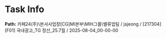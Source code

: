 # Task Info

**Path:** 카페24(주)\본사사업장\[CG]MI본부\MIH그룹\밸류업팀 / jsjeong / [217304] [F01] 국내광고_TG 정산_25.7월 / 2025-08-04_00-00-00

